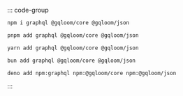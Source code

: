 ::: code-group
```sh [npm]
npm i graphql @gqloom/core @gqloom/json
```
```sh [pnpm]
pnpm add graphql @gqloom/core @gqloom/json
```
```sh [yarn]
yarn add graphql @gqloom/core @gqloom/json
```
```sh [bun]
bun add graphql @gqloom/core @gqloom/json
```
```sh [deno]
deno add npm:graphql npm:@gqloom/core npm:@gqloom/json
```
:::